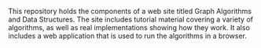 This repository holds the components of a web site titled
Graph Algorithms and Data Structures.
The site includes tutorial material covering a variety of algorithms,
as well as real implementations showing how they work.
It also includes a web application that is
used to run the algorithms in a browser.
